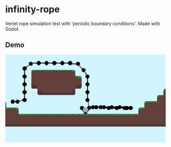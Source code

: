 # infinity-rope

Verlet rope simulation test with 'periodic boundary conditions'. Made with Godot. 

## Demo

![GIF](demo.gif)
